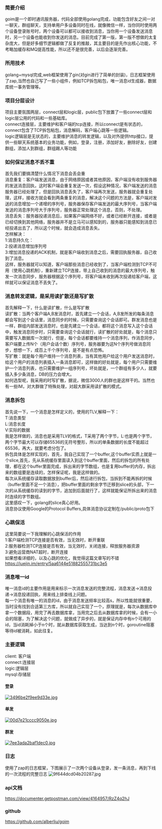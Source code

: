 ### 简要介绍
goim是一个即时通讯服务器，代码全部使用golang完成，功能包含好友之间一对一聊天，群组聊天，支持单用户多设备同时在线，就像微信一样，当你同时使用两个设备登录账号时，两个设备可以都可以接收到消息，当你用一个设备发送消息时，另一个设备也能收到你发送的消息。目前完成了第一版，第一版不想做的太复杂庞大，但是好多细节逻辑都做了反复的推敲，其主要目的是先作出核心功能，不考略加缓存和MQ提高性能，所以还不是很完善，以后会逐渐完善。
### 所用技术
golang+mysql完成,web框架使用了gin(对gin进行了简单的封装)，日志框架使用了zap,当然也自己写了一些小组件，例如TCP拆包粘包，唯一消息id生成器，数据库统一事务管理等。
### 项目分层设计
项目主要氛围两层，connect层和logic层，public包下放置了一些connect层和logic层公用的代码和一些基础库。  
connect连接层，主要维护和客户端的tcp连接，所以connect是有状态的，connect包含了TCP拆包粘包，消息解码，客户端心跳等一些逻辑。    
logic逻辑层是无状态的，主要维护消息的转发逻辑，以及对外提供http接口，提供一些聊天系统基本的业务功能，例如，登录，注册，添加好友，删除好友，创建群组，添加人到群组，群组踢人等功能
### 如何保证消息不丢不重
首先我们要搞清楚什么情况下消息会丢会重  
消息重复：客户端发送消息，由于网络原因或者其他原因，客户端没有收到服务器的发送消息回执，这时客户端会重复发送一次，假设这种情况，客户端发送的消息服务器已经处理了，但是回执消息丢失了，客户端再次发送，服务器就会重复处理，这样，接收方就会看到两条重复的消息，解决这个问题的方法是，客户端对发送的消息增加一个递增的序列号，服务器保存客户端发送的最大序列号，当客户端发送的消息序列号大于序列号，服务器正常处理这个消息，否则，不处理。  
消息丢失：服务器投递消息后，如果客户端网络不好，或者已经断开连接，或者是已经切换到其他网络，服务器并不是立马可以感知到的，服务器只能感知到消息已经投递出去了，所以这个时候，就会造成消息丢失。  
怎样解决：  
1:消息持久化：  
2:投递消息增加序列号  
3:增加消息投递的ACK机制，就是客户端收到消息之后，需要回执服务器，自己收到了消息。  
这样，服务器就可以知道，客户端那些消息已经收到了，当客户端检测到TCP不可用（使用心跳机制），重新建立TCP连接，带上自己收到的消息的最大序列号，触发一次消息同步，服务器根据这个序列号，将客户端未收到再次投递给客户端，这样就可以保证消息不丢失了。  
### 消息转发逻辑，是采用读扩散还是写扩散
首先解释一下，什么是读扩散，什么是写扩散  
读扩散：当两个客户端A,B发消息时，首先建立一个会话，A,B发所发的每条消息都会写到这个会话里，消息同步的时候，只需要查询这个会话即可。群发消息也是一样，群组内部发送消息时，也是先建立一个会话，都将这个消息写入这个会话中，触发消息同步时，只需要查询这个会话就行，读扩散的好处就是，每个消息只需要写入数据库一次就行，但是，每个会话都要维持一个消息序列，作消息同步，客户端要上传N个（用户会话个数）序列号，服务器要为这N个序列号做消息同步，想想一下，成百上千个序列号，是不是有点恐怖。  
写扩散：就是每个用户维持一个消息列表，当有其他用户给这个用户发送消息时，给这个用户的消息列表插入一条消息即可，这样做的好处就是，每个用户只需要维护一个消息列表，也只需要维护一组序列号，坏处就是，一个群组有多少人，就要插入多少条消息，DB的压力会增大。  
如何选型呢，我采用的时写扩散，据说，微信3000人的群也是这样干的。当然也有一些IM，对大群做了特殊处理，对超大群采用读扩散的模式。
### 消息拆包
首先说一下，一个消息是怎样定义的，使用的TLV,解释一下：  
T:消息类型  
L:消息长度  
V:实际的数据  
我是怎样做的，消息也是采用TLV的格式，T采用了两个字节，L:也是两个字节，两个字节最大可以存储65536的无符号整形，所以的单条数据的长度不能超过65536，再大，就要考虑分包了。  
拆包具体是怎样实现的，首先，我自己实现了一个buffer,这个buffer实质上就是一个slice,首先，先从系统缓存里面读入到这个buffer里面，然后的拆包的所有处理，都在这个buffer里面完成，拆出来的字节数组，也是复用buffer的内存，拆出来的数组要是连续的，怎样保证呢，我是这样做的。  
每次从系统缓存读取数据放到buffer后，然后进行拆包，当拆到不能再拆的时候（buffer里面不足一个消息），把buffer里面的剩余字节迁移到slice的头部，下一次的从系统缓存的读到的字节，追加到后面就行了，这样就能保证所拆出来的消息时连续的字节数组。  
这里感叹一下，golang的slice真心好用。  
消息协议使用Google的Protocol   Buffers,具体消息协议定制在/public/proto包下
### 心跳保活
这里简要说一下我理解的心跳保活的作用  
1:客户端检测TCP连接是否有效，当无效时，断开重联  
2:服务器检测TCP连接是否有效，当无效时，关闭连接，释放服务器资源  
3:避免运营商NAT超时，断开连接  
如果想看详细的，以及心跳的优化，我觉得这篇文章写的不错  
https://juejin.im/entry/5aa6144e51882555731bc3e5
### 消息唯一id
唯一消息id的主要作用是用来标示一次消息发送的完整流程，消息发送->消息投递->消息投递回执，用来线上排查线上问题。  
每一个消息有唯一的消息的id，由于消息发送频率比较高s，所以性能就很重要，当时没有找到合适第三方库，所以就自己实现了一个，原理就是，每次从数据库中拿一个数据段，用完了再去数据库拿，当用完之后去从数据库拿的时候，会有一小会的阻塞，为了解决这个问题，就做成了异步的，就是保证内存中有n个可用的id，当id消耗掉小于n个时，就从数据库获取生成，当达到n个时，goroutine阻塞等待id被消耗，如此往复。

### 主要逻辑
client: 客户端  
connect:连接层  
logic:逻辑层  
mysql:存储层  

#### 登录
[![3496be2f9ee9d33e.jpg](http://www.wailian.work/images/2018/11/12/3496be2f9ee9d33e.jpg)](http://www.wailian.work/image/BVGV24)

#### 单发
[![00d7e21cccc9050e.jpg](http://www.wailian.work/images/2018/11/12/00d7e21cccc9050e.jpg)](http://www.wailian.work/image/BVGZkp)
#### 群发
[![7ee3ada2baf1dec0.jpg](http://www.wailian.work/images/2018/11/12/7ee3ada2baf1dec0.jpg)](http://www.wailian.work/image/BVGtLc)
### 日志
使用了zap的日志框架，下图展示了一次两个设备从登录，发一条消息，再到下线的一次流程的完整日志
![9f644dcd04b20287.jpg](http://www.wailian.work/images/2018/11/12/9f644dcd04b20287.jpg)
### api文档
https://documenter.getpostman.com/view/4164957/RzZ4q2hJ
### github
https://github.com/alberliu/goim